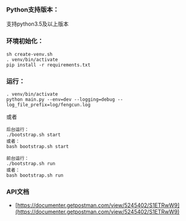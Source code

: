 
### Python支持版本：
支持python3.5及以上版本

### 环境初始化：
```
sh create-venv.sh
. venv/bin/activate
pip install -r requirements.txt
```

### 运行：
```
. venv/bin/activate
python main.py --env=dev --logging=debug --log_file_prefix=log/fengcun.log
```
或者
```
后台运行：
./bootstrap.sh start
或者：
bash bootstrap.sh start

前台运行：
./bootstrap.sh run
或者：
bash bootstrap.sh run
```

### API文档
- [https://documenter.getpostman.com/view/5245402/S1ETRwW9](https://documenter.getpostman.com/view/5245402/S1ETRwW9)
